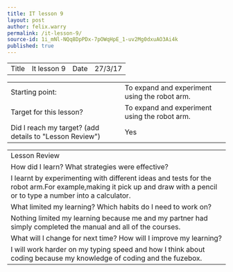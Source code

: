 ```yaml
---
title: IT lesson 9
layout: post
author: felix.warry
permalink: /it-lesson-9/
source-id: 1i_mNl-NQq8DpPDx-7pOWqHpE_1-uv2Mg0dxuAO3Ai4k
published: true
---
```

<table>
  <tr>
    <td>Title</td>
    <td>It lesson 9 </td>
    <td>Date</td>
    <td>27/3/17</td>
  </tr>
</table>


<table>
  <tr>
    <td>Starting point:</td>
    <td>To expand and experiment using the robot arm.</td>
  </tr>
  <tr>
    <td>Target for this lesson?</td>
    <td>To expand and experiment using the robot arm.</td>
  </tr>
  <tr>
    <td>Did I reach my target? 
(add details to "Lesson Review")</td>
    <td> Yes</td>
  </tr>
</table>


<table>
  <tr>
    <td>Lesson Review</td>
  </tr>
  <tr>
    <td>How did I learn? What strategies were effective? </td>
  </tr>
  <tr>
    <td>I learnt by experimenting with different ideas and tests for the robot arm.For example,making it pick up and draw with a pencil or to type a number into a calculator.</td>
  </tr>
  <tr>
    <td>What limited my learning? Which habits do I need to work on? </td>
  </tr>
  <tr>
    <td>Nothing limited my learning because me and my partner had simply completed the manual and all of the courses.</td>
  </tr>
  <tr>
    <td>What will I change for next time? How will I improve my learning?</td>
  </tr>
  <tr>
    <td>I will work harder on my typing speed and how I think about coding because my knowledge of coding and the fuzebox. </td>
  </tr>
</table>


